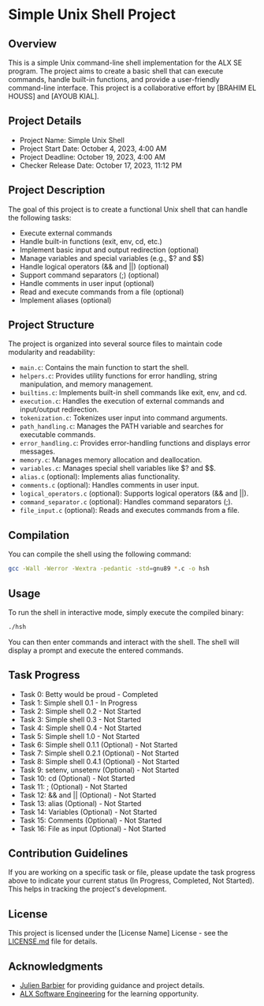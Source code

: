 # Simple Unix Shell Project

## Overview

This is a simple Unix command-line shell implementation for the ALX SE program. The project aims to create a basic shell that can execute commands, handle built-in functions, and provide a user-friendly command-line interface. This project is a collaborative effort by [BRAHIM EL HOUSS] and [AYOUB KIAL].

## Project Details

- Project Name: Simple Unix Shell
- Project Start Date: October 4, 2023, 4:00 AM
- Project Deadline: October 19, 2023, 4:00 AM
- Checker Release Date: October 17, 2023, 11:12 PM

## Project Description

The goal of this project is to create a functional Unix shell that can handle the following tasks:

- Execute external commands
- Handle built-in functions (exit, env, cd, etc.)
- Implement basic input and output redirection (optional)
- Manage variables and special variables (e.g., $? and $$)
- Handle logical operators (&& and ||) (optional)
- Support command separators (;) (optional)
- Handle comments in user input (optional)
- Read and execute commands from a file (optional)
- Implement aliases (optional)

## Project Structure

The project is organized into several source files to maintain code modularity and readability:

- `main.c`: Contains the main function to start the shell.
- `helpers.c`: Provides utility functions for error handling, string manipulation, and memory management.
- `builtins.c`: Implements built-in shell commands like exit, env, and cd.
- `execution.c`: Handles the execution of external commands and input/output redirection.
- `tokenization.c`: Tokenizes user input into command arguments.
- `path_handling.c`: Manages the PATH variable and searches for executable commands.
- `error_handling.c`: Provides error-handling functions and displays error messages.
- `memory.c`: Manages memory allocation and deallocation.
- `variables.c`: Manages special shell variables like $? and $$.
- `alias.c` (optional): Implements alias functionality.
- `comments.c` (optional): Handles comments in user input.
- `logical_operators.c` (optional): Supports logical operators (&& and ||).
- `command_separator.c` (optional): Handles command separators (;).
- `file_input.c` (optional): Reads and executes commands from a file.

## Compilation

You can compile the shell using the following command:

```bash
gcc -Wall -Werror -Wextra -pedantic -std=gnu89 *.c -o hsh
```

## Usage

To run the shell in interactive mode, simply execute the compiled binary:

```bash
./hsh
```

You can then enter commands and interact with the shell. The shell will display a prompt and execute the entered commands.

## Task Progress

- Task 0: Betty would be proud - Completed
- Task 1: Simple shell 0.1 - In Progress
- Task 2: Simple shell 0.2 - Not Started
- Task 3: Simple shell 0.3 - Not Started
- Task 4: Simple shell 0.4 - Not Started
- Task 5: Simple shell 1.0 - Not Started
- Task 6: Simple shell 0.1.1 (Optional) - Not Started
- Task 7: Simple shell 0.2.1 (Optional) - Not Started
- Task 8: Simple shell 0.4.1 (Optional) - Not Started
- Task 9: setenv, unsetenv (Optional) - Not Started
- Task 10: cd (Optional) - Not Started
- Task 11: ; (Optional) - Not Started
- Task 12: && and || (Optional) - Not Started
- Task 13: alias (Optional) - Not Started
- Task 14: Variables (Optional) - Not Started
- Task 15: Comments (Optional) - Not Started
- Task 16: File as input (Optional) - Not Started

## Contribution Guidelines

If you are working on a specific task or file, please update the task progress above to indicate your current status (In Progress, Completed, Not Started). This helps in tracking the project's development.

## License

This project is licensed under the [License Name] License - see the [LICENSE.md](LICENSE.md) file for details.

## Acknowledgments

- [Julien Barbier](https://twitter.com/julienbarbier42) for providing guidance and project details.
- [ALX Software Engineering](https://intranet.alxswe.com) for the learning opportunity.

```
